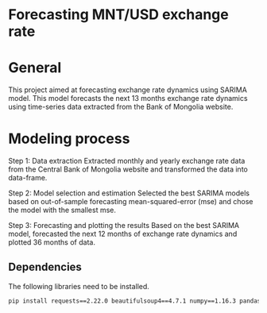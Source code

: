 # Forecasting MNT/USD exchange rate

# General
This project aimed at forecasting exchange rate dynamics using SARIMA model. This model forecasts the next 13 months exchange rate dynamics using time-series data extracted from the Bank of Mongolia website.

# Modeling process
Step 1: Data extraction 
Extracted monthly and yearly exchange rate data from the Central Bank of Mongolia website and transformed the data into data-frame.

Step 2: Model selection and estimation
Selected the best SARIMA models based on out-of-sample forecasting mean-squared-error (mse) and chose the model with the smallest mse.

Step 3: Forecasting and plotting the results
Based on the best SARIMA model, forecasted the next 12 months of exchange rate dynamics and plotted 36 months of data. 

## Dependencies

The following libraries need to be installed.

```bash
pip install requests==2.22.0 beautifulsoup4==4.7.1 numpy==1.16.3 pandas==0.24.2 statsmodels==0.10.0 scikit-learn==0.21.2 matplotlib==3.1.0 
```
